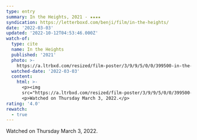 ```yaml
---
type: entry
summary: In the Heights, 2021 - ★★★★
syndication: https://letterboxd.com/benji/film/in-the-heights/
date: '2022-03-03'
updated: '2022-10-12T04:53:46.000Z'
watch-of:
  type: cite
  name: In the Heights
  published: '2021'
  photo: >-
    https://a.ltrbxd.com/resized/film-poster/3/9/9/5/0/0/399500-in-the-heights-0-600-0-900-crop.jpg?v=f626d78385
  watched-date: '2022-03-03'
  content:
    html: >-
      <p><img
      src="https://a.ltrbxd.com/resized/film-poster/3/9/9/5/0/0/399500-in-the-heights-0-600-0-900-crop.jpg?v=f626d78385"/></p>
      <p>Watched on Thursday March 3, 2022.</p>
rating: '4.0'
rewatch:
  - true
---
```

Watched on Thursday March 3, 2022.
